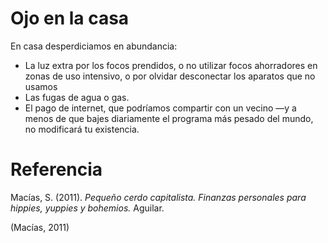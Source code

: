 # Ojo en la casa
En casa desperdiciamos en abundancia:
- La luz extra por los focos prendidos, o no utilizar focos ahorradores en zonas de uso intensivo, o por olvidar desconectar los aparatos que no usamos
- Las fugas de agua o gas.
- El pago de internet, que podríamos compartir con un vecino —y a menos de que bajes diariamente el programa más pesado del mundo, no modificará tu existencia.

# Referencia
Macías, S. (2011). _Pequeño cerdo capitalista. Finanzas personales para hippies, yuppies y bohemios._ Aguilar.

(Macías, 2011)